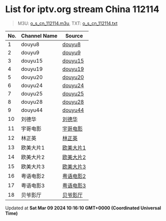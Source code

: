 # List for **iptv.org stream China 112114**

> M3U: [o_s_cn_112114.m3u](/o_s_cn_112114.m3u), TXT: [o_s_cn_112114.txt](/txt/o_s_cn_112114.txt)

| No.  | Channel Name | Source |
| --- | ------------ | --- |
| 1 | douyu8 | [douyu8](http://epg.112114.xyz/douyu/4332) |
| 2 | douyu9 | [douyu9](http://epg.112114.xyz/douyu/6140589) |
| 3 | douyu15 | [douyu15](http://epg.112114.xyz/douyu/8770422) |
| 4 | douyu19 | [douyu19](http://epg.112114.xyz/douyu/747764) |
| 5 | douyu20 | [douyu20](http://epg.112114.xyz/douyu/52787) |
| 6 | douyu24 | [douyu24](http://epg.112114.xyz/douyu/36337) |
| 7 | douyu25 | [douyu25](http://epg.112114.xyz/douyu/8814650) |
| 8 | douyu28 | [douyu28](http://epg.112114.xyz/douyu/263824) |
| 9 | douyu44 | [douyu44](http://epg.112114.xyz/douyu/323876) |
| 10 | 刘德华 | [刘德华](http://epg.112114.xyz/douyu/2516864) |
| 11 | 宇哥电影 | [宇哥电影](http://epg.112114.xyz/douyu/413573) |
| 12 | 林正英 | [林正英](http://epg.112114.xyz/douyu/218859) |
| 13 | 欧美大片1 | [欧美大片1](http://epg.112114.xyz/douyu/20415) |
| 14 | 欧美大片2 | [欧美大片2](http://epg.112114.xyz/douyu/2793084) |
| 15 | 欧美大片3 | [欧美大片3](http://epg.112114.xyz/douyu/9249162) |
| 16 | 粤语电影2 | [粤语电影2](http://epg.112114.xyz/douyu/6566671) |
| 17 | 粤语电影3 | [粤语电影3](http://epg.112114.xyz/douyu/1226741) |
| 18 | 贝爷影厅 | [贝爷影厅](http://epg.112114.xyz/douyu/252802) |

Updated at **Sat Mar 09 2024 10:16:10 GMT+0000 (Coordinated Universal Time)**
